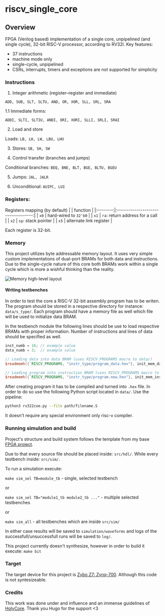 # riscv_single_core
## Overview
FPGA (Verilog based) implementation of a single core, unpipelined (and single cycle), 32-bit RISC-V processor, according to RV32I.
Key features:
- 37 instructions
- machine mode only
- single-cycle, unpipelined
- CSRs, interrupts, timers and exceptions are not supported for simplicity

### Instructions
1. Integer arithmetic (register–register and immediate)

```ADD, SUB, SLT, SLTU, AND, OR, XOR, SLL, SRL, SRA```

1.1 Immediate forms:

 ```ADDI, SLTI, SLTIU, ANDI, ORI, XORI, SLLI, SRLI, SRAI```

2. Load and store

Loads: ```LB, LH, LW, LBU, LHU```

3. Stores: ```SB, SH, SW```

4. Control transfer (branches and jumps)

Conditional branches: ```BEQ, BNE, BLT, BGE, BLTU, BGEU```

5. Jumps: ```JAL, JALR```

6. Unconditional: ```AUIPC, LUI```

### Registers:
Registers mapping (by default)
|          |               function              |
|:--------:|:-----------------------------------:|
| ```x0``` | hard-wired to ```32'b0```           |
| ```x1``` | ```ra```: return address for a call |
| ```x2``` |       ```sp```: stack pointer       |
| ```x5``` |       alternate link register       |

Each register is 32-bit.

### Memory
This project utilizes byte addressable memory layout. It uses very simple custom implementations of dual-port BRAMs for both data and instructions. Due to the single-cycle nature of this core both BRAMs work within a single cycle which is more a wishful thinking than the reality.

![Memory high-level layout](docs/graphics/rv32i_mem_scheme.drawio.png)

#### Writing testbenches
In order to test the core a RISC-V 32-bit assembly program has to be writen. The program should be stored in a respective directory for instance: ```data/s_type/```. Each program should have a memory file as well which file will be used to initialize data BRAM.

In the testbench module the following lines should be use to load respective BRAMs with proper information. Number of instructions and lines of data should be specified as well.

```verilog
inst_numb = 16; // example value
data_numb = 3;  // example value

// Loading data into data BRAM (uses RISCV_PROGRAMS macro to data/)
$readmemh({`RISCV_PROGRAMS, "instr_type/program_data.hex"}, init_mem_data);

// Loading program into instruction BRAM (uses RISCV_PROGRAMS macro to data/)
$readmemh({`RISCV_PROGRAMS, "instr_type/program.new.hex"}, init_mem_instr);
```

After creating program it has to be compiled and turned into ```.hex``` file. In order to do so use the following Python script located in ```data/```.
Use the pipeline:
```bash
python3 rv322coe.py --file path/filename.S
```

It doesn't require any special environment only risc-v compiler.

### Running simulation and build
Project's structure and build system follows the template from my base [FPGA project](https://github.com/szymek1/FPGA-TCL-Makefile-template).

Due to that every source file should be placed inside: ```src/hdl/```. While every testbench inside: ```src/sim/```. 

To run a simulation execute:

```make sim_sel TB=module_tb``` - single, selected testbench

or

```make sim_sel TB="module1_tb module2_tb ..."``` - multiple selected testbenches

or

```make sim_all``` - all testbenches which are inside ```src/sim/```

In either case results will be saved to ```simulation/waveforms``` and logs of the successfull/unsuccessfull runs will be saved to ```log/```.

This project currently doesn't synthesize, however in order to build it execute:
```make bit```

### Target
The target device for this project is [Zybo Z7: Zynq-700](https://digilent.com/reference/programmable-logic/zybo-z7/start). Although this code is not syntesizeable.

### Credits
This work was done under and influence and an immense guidelines of [HolyCore](https://github.com/0BAB1/HOLY_CORE_COURSE). Thank you Hugo for the support <3
